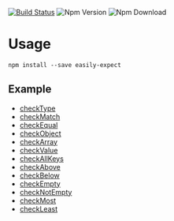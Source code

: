 [![Build Status](https://travis-ci.org/KSH-code/easily-expect.svg?branch=master)](https://travis-ci.org/KSH-code/easily-expect)
![Npm Version](https://img.shields.io/npm/v/easily-expect.svg?style=flat-square)
![Npm Download](https://img.shields.io/npm/dt/easily-expect.svg)
# Usage
```
npm install --save easily-expect
```
## Example
* [checkType](https://github.com/KSH-code/easily-expect/blob/master/test/checkType.test.js)
* [checkMatch](https://github.com/KSH-code/easily-expect/blob/master/test/checkMatch.test.js)
* [checkEqual](https://github.com/KSH-code/easily-expect/blob/master/test/checkEqual.test.js)
* [checkObject](https://github.com/KSH-code/easily-expect/blob/master/test/checkObject.test.js)
* [checkArray](https://github.com/KSH-code/easily-expect/blob/master/test/checkArray.test.js)
* [checkValue](https://github.com/KSH-code/easily-expect/blob/master/test/checkValue.test.js)
* [checkAllKeys](https://github.com/KSH-code/easily-expect/blob/master/test/checkAllKeys.test.js)
* [checkAbove](https://github.com/KSH-code/easily-expect/blob/master/test/checkAbove.test.js)
* [checkBelow](https://github.com/KSH-code/easily-expect/blob/master/test/checkBelow.test.js)
* [checkEmpty](https://github.com/KSH-code/easily-expect/blob/master/test/checkEmpty.test.js)
* [checkNotEmpty](https://github.com/KSH-code/easily-expect/blob/master/test/checkNotEmpty.test.js)
* [checkMost](https://github.com/KSH-code/easily-expect/blob/master/test/checkMost.test.js)
* [checkLeast](https://github.com/KSH-code/easily-expect/blob/master/test/checkLeast.test.js)
